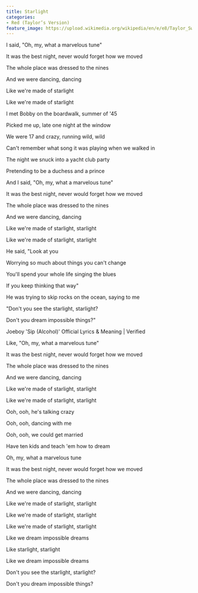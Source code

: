 ```yaml
---
title: Starlight
categories:
- Red (Taylor’s Version)
feature_image: https://upload.wikimedia.org/wikipedia/en/e/e8/Taylor_Swift_-_Red.png
--- 
```

I said, "Oh, my, what a marvelous tune"

It was the best night, never would forget how we moved

The whole place was dressed to the nines

And we were dancing, dancing

Like we're made of starlight

Like we're made of starlight

I met Bobby on the boardwalk, summer of '45

Picked me up, late one night at the window

We were 17 and crazy, running wild, wild

Can't remember what song it was playing when we walked in

The night we snuck into a yacht club party

Pretending to be a duchess and a prince

And I said, "Oh, my, what a marvelous tune"

It was the best night, never would forget how we moved

The whole place was dressed to the nines

And we were dancing, dancing

Like we're made of starlight, starlight

Like we're made of starlight, starlight

He said, "Look at you

Worrying so much about things you can't change

You'll spend your whole life singing the blues

If you keep thinking that way"

He was trying to skip rocks on the ocean, saying to me

"Don't you see the starlight, starlight?

Don't you dream impossible things?"

Joeboy 'Sip (Alcohol)' Official Lyrics & Meaning | Verified

Like, "Oh, my, what a marvelous tune"

It was the best night, never would forget how we moved

The whole place was dressed to the nines

And we were dancing, dancing

Like we're made of starlight, starlight

Like we're made of starlight, starlight

Ooh, ooh, he's talking crazy

Ooh, ooh, dancing with me

Ooh, ooh, we could get married

Have ten kids and teach 'em how to dream

Oh, my, what a marvelous tune

It was the best night, never would forget how we moved

The whole place was dressed to the nines

And we were dancing, dancing

Like we're made of starlight, starlight

Like we're made of starlight, starlight

Like we're made of starlight, starlight

Like we dream impossible dreams

Like starlight, starlight

Like we dream impossible dreams

Don't you see the starlight, starlight?

Don't you dream impossible things?